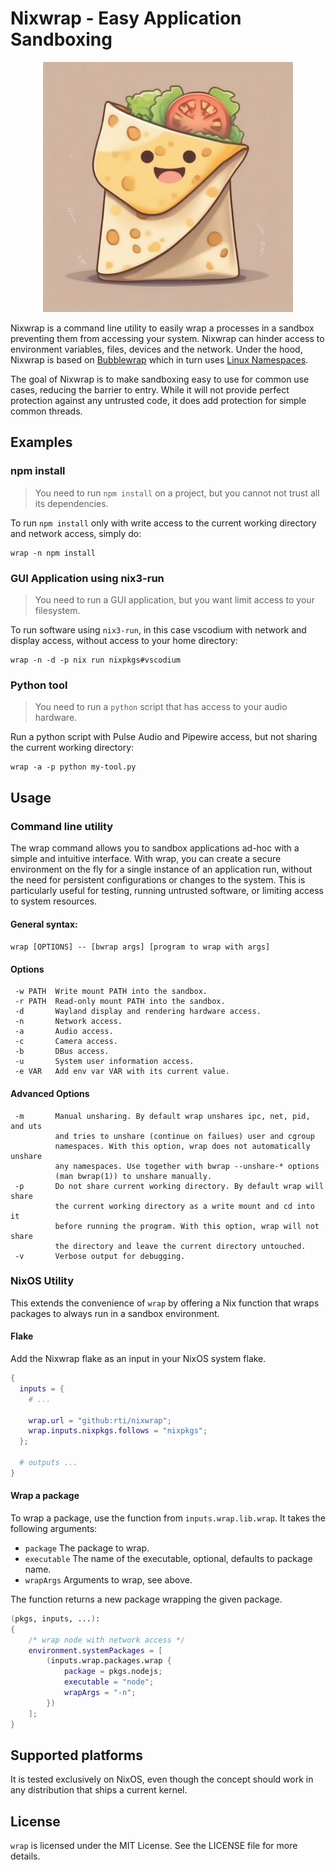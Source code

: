 # Nixwrap - Easy Application Sandboxing

<p align="center"><img src="./wrap.jpg" alt="A cute wrap, the mascot of Nixwrap" style="width:400px;"/></p>

Nixwrap is a command line utility to easily wrap a processes in a sandbox preventing them from accessing your system. Nixwrap can hinder access to environment variables, files, devices and the network. Under the hood, Nixwrap is based on [Bubblewrap](https://github.com/containers/bubblewrap) which in turn uses [Linux Namespaces](https://www.man7.org/linux/man-pages/man7/user_namespaces.7.html).

The goal of Nixwrap is to make sandboxing easy to use for common use cases, reducing the barrier to entry. While it will not provide perfect protection against any untrusted code, it does add protection for simple common threads.

## Examples

### npm install

> You need to run `npm install` on a project, but you cannot not trust all its dependencies.

To run `npm install` only with write access to the current working directory and network access, simply do:
```shell
wrap -n npm install
```

### GUI Application using nix3-run

> You need to run a GUI application, but you want limit access to your filesystem.

To run software using `nix3-run`, in this case vscodium with network and display access, without access to your home directory:
```shell
wrap -n -d -p nix run nixpkgs#vscodium
```

### Python tool

> You need to run a `python` script that has access to your audio hardware.

Run a python script with Pulse Audio and Pipewire access, but not sharing the current working directory:
```shell
wrap -a -p python my-tool.py
```

## Usage
### Command line utility
The wrap command allows you to sandbox applications ad-hoc with a simple and intuitive interface. With wrap, you can create a secure environment on the fly for a single instance of an application run, without the need for persistent configurations or changes to the system. This is particularly useful for testing, running untrusted software, or limiting access to system resources.

#### General syntax:
`wrap [OPTIONS] -- [bwrap args] [program to wrap with args]`

#### Options
```
 -w PATH  Write mount PATH into the sandbox.
 -r PATH  Read-only mount PATH into the sandbox.
 -d       Wayland display and rendering hardware access.
 -n       Network access.
 -a       Audio access.
 -c       Camera access.
 -b       DBus access.
 -u       System user information access.
 -e VAR   Add env var VAR with its current value.
```

#### Advanced Options
```
 -m       Manual unsharing. By default wrap unshares ipc, net, pid, and uts 
          and tries to unshare (continue on failues) user and cgroup 
          namespaces. With this option, wrap does not automatically unshare 
          any namespaces. Use together with bwrap --unshare-* options 
          (man bwrap(1)) to unshare manually.
 -p       Do not share current working directory. By default wrap will share 
          the current working directory as a write mount and cd into it 
          before running the program. With this option, wrap will not share 
          the directory and leave the current directory untouched.
 -v       Verbose output for debugging.
```

### NixOS Utility
This extends the convenience of `wrap` by offering a Nix function that wraps packages to always run in a sandbox environment. 

#### Flake
Add the Nixwrap flake as an input in your NixOS system flake.

```nix
{
  inputs = {
    # ...

    wrap.url = "github:rti/nixwrap";
    wrap.inputs.nixpkgs.follows = "nixpkgs";
  };

  # outputs ...
}
```

#### Wrap a package
To wrap a package, use the function from `inputs.wrap.lib.wrap`. It takes the following arguments:
- `package` The package to wrap.
- `executable` The name of the executable, optional, defaults to package name.
- `wrapArgs` Arguments to wrap, see above.

The function returns a new package wrapping the given package.

```nix
(pkgs, inputs, ...):
{
    /* wrap node with network access */
    environment.systemPackages = [ 
        (inputs.wrap.packages.wrap {
            package = pkgs.nodejs;
            executable = "node";
            wrapArgs = "-n";
        })
    ];
}
```

## Supported platforms
It is tested exclusively on NixOS, even though the concept should work in any distribution that ships a current kernel.

## License
`wrap` is licensed under the MIT License. See the LICENSE file for more details.
